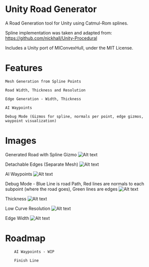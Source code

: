 # Unity Road Generator

A Road Generation tool for Unity using Catmul-Rom splines.

Spline implementation was taken and adapted from: https://github.com/nickhall/Unity-Procedural

Includes a Unity port of MIConvexHull, under the MIT License.

# Features
    Mesh Generation from Spline Points
  
    Road Width, Thickness and Resolution
  
    Edge Generation - Width, Thickness
  
    AI Waypoints
  
    Debug Mode (Gizmos for spline, normals per point, edge gizmos, waypoint visualization)
  
# Images  
  
  Generated Road with Spline Gizmo
  ![Alt text](https://image.prntscr.com/image/emmQqxtZRFuMPOUvnSutcA.png "Generated Road with Spline Gizmo")
  
  Detachable Edges (Separate Mesh)
  ![Alt text](https://image.prntscr.com/image/UUPNTdGrT5iRkhkpREV9Ww.png "Detachable Edges")
  
  AI Waypoints
  ![Alt text](https://image.prntscr.com/image/Q0xrBsTbSNW6RRmortuvrA.png "AI Waypoints")
  
  Debug Mode - Blue Line is road Path, Red lines are normals to each subpoint (where the road goes), Green lines are edges
  ![Alt text](https://image.prntscr.com/image/zG6sf65ERf_rZODSvssItA.png "Debug Mode")
  
  
  Thickness
  ![Alt text](https://image.prntscr.com/image/cIYaO1SJRgO8LTZDOoc4ew.png "Thickness")
  
  Low Curve Resolution
  ![Alt text](https://image.prntscr.com/image/DZRSgZU8SWur_kdz6byeBg.png "Resolution")
    
  Edge Width 
  ![Alt text](https://image.prntscr.com/image/6NPxRW2RRZq7F9njJZOckw.png "Edge Width")
    
   # Roadmap
    
        AI Waypoints - WIP
    
        Finish Line

